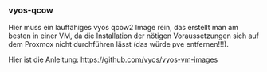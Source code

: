 ### vyos-qcow
Hier muss ein lauffähiges vyos qcow2 Image rein, das erstellt man am besten in einer VM, da die Installation der nötigen Voraussetzungen sich auf dem Proxmox nicht durchführen lässt (das würde pve entfernen!!!).

Hier ist die Anleitung:
https://github.com/vyos/vyos-vm-images